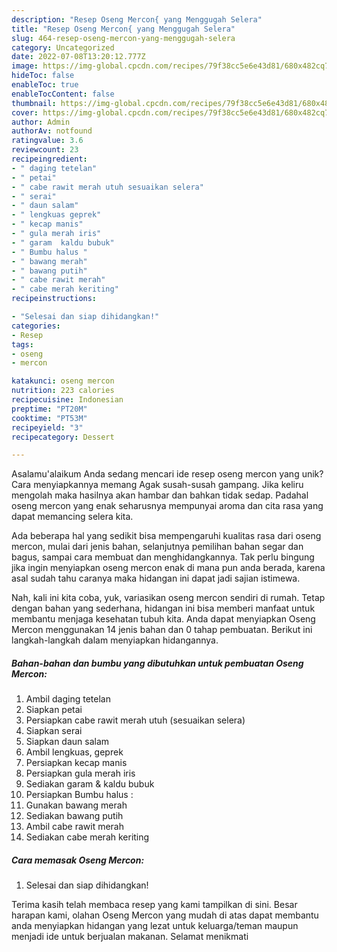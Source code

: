 ```yaml
---
description: "Resep Oseng Mercon{ yang Menggugah Selera"
title: "Resep Oseng Mercon{ yang Menggugah Selera"
slug: 464-resep-oseng-mercon-yang-menggugah-selera
category: Uncategorized
date: 2022-07-08T13:20:12.777Z
image: https://img-global.cpcdn.com/recipes/79f38cc5e6e43d81/680x482cq70/oseng-mercon-foto-resep-utama.jpg
hideToc: false
enableToc: true
enableTocContent: false
thumbnail: https://img-global.cpcdn.com/recipes/79f38cc5e6e43d81/680x482cq70/oseng-mercon-foto-resep-utama.jpg
cover: https://img-global.cpcdn.com/recipes/79f38cc5e6e43d81/680x482cq70/oseng-mercon-foto-resep-utama.jpg
author: Admin
authorAv: notfound
ratingvalue: 3.6
reviewcount: 23
recipeingredient:
- " daging tetelan"
- " petai"
- " cabe rawit merah utuh sesuaikan selera"
- " serai"
- " daun salam"
- " lengkuas geprek"
- " kecap manis"
- " gula merah iris"
- " garam  kaldu bubuk"
- " Bumbu halus "
- " bawang merah"
- " bawang putih"
- " cabe rawit merah"
- " cabe merah keriting"
recipeinstructions:

- "Selesai dan siap dihidangkan!"
categories:
- Resep
tags:
- oseng
- mercon

katakunci: oseng mercon 
nutrition: 223 calories
recipecuisine: Indonesian
preptime: "PT20M"
cooktime: "PT53M"
recipeyield: "3"
recipecategory: Dessert

---
```



Asalamu'alaikum Anda sedang mencari ide resep oseng mercon yang unik? Cara menyiapkannya memang Agak susah-susah gampang. Jika keliru mengolah maka hasilnya akan hambar dan bahkan tidak sedap. Padahal oseng mercon yang enak seharusnya mempunyai aroma dan cita rasa yang dapat memancing selera kita.


Ada beberapa hal yang sedikit bisa mempengaruhi kualitas rasa dari oseng mercon, mulai dari jenis bahan, selanjutnya pemilihan bahan segar dan bagus, sampai cara membuat dan menghidangkannya. Tak perlu bingung jika ingin menyiapkan oseng mercon enak di mana pun anda berada, karena asal sudah tahu caranya maka hidangan ini dapat jadi sajian istimewa.




Nah, kali ini kita coba, yuk, variasikan oseng mercon sendiri di rumah. Tetap dengan bahan yang sederhana, hidangan ini bisa memberi manfaat untuk membantu menjaga kesehatan tubuh kita. Anda dapat menyiapkan Oseng Mercon menggunakan 14 jenis bahan dan 0 tahap pembuatan. Berikut ini langkah-langkah dalam menyiapkan hidangannya.

<!--inarticleads1-->

##### Bahan-bahan dan bumbu yang dibutuhkan untuk pembuatan Oseng Mercon:

1. Ambil  daging tetelan
1. Siapkan  petai
1. Persiapkan  cabe rawit merah utuh (sesuaikan selera)
1. Siapkan  serai
1. Siapkan  daun salam
1. Ambil  lengkuas, geprek
1. Persiapkan  kecap manis
1. Persiapkan  gula merah iris
1. Sediakan  garam &amp; kaldu bubuk
1. Persiapkan  Bumbu halus :
1. Gunakan  bawang merah
1. Sediakan  bawang putih
1. Ambil  cabe rawit merah
1. Sediakan  cabe merah keriting




<!--inarticleads2-->

##### Cara memasak Oseng Mercon:


1. Selesai dan siap dihidangkan!



Terima kasih telah membaca resep yang kami tampilkan di sini. Besar harapan kami, olahan Oseng Mercon yang mudah di atas dapat membantu anda menyiapkan hidangan yang lezat untuk keluarga/teman maupun menjadi ide untuk berjualan makanan. Selamat menikmati
